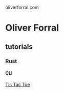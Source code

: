oliverforral.com

# Oliver Forral

## tutorials

### Rust

#### CLI

[Tic Tac Toe](tutorials/rust/cli/tic-tac-toe.md)
